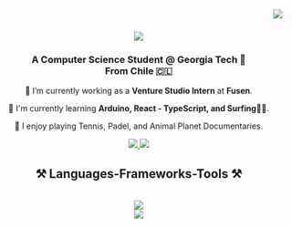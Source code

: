 <img align="right" src="https://visitor-badge.laobi.icu/badge?page_id=LuisL123.LuisL123" />

<h1 align="center">
    <img src="https://readme-typing-svg.herokuapp.com/?font=Righteous&size=35&center=true&vCenter=true&width=500&height=70&duration=4000&lines=Hi+There!+👋;Que+Tal!+👋;I'm+Luis+Liu!;" />
</h1>

<h3 align="center"> A Computer Science Student @ Georgia Tech 🐝
    <br/> From Chile 🇨🇱</h3>

<div align="center">
    
💼 I’m currently working as a **Venture Studio Intern** at **Fusen**.

🔭 I'm currently learning **Arduino, React - TypeScript, and Surfing🏄‍♂️**.

🎾 I enjoy playing Tennis, Padel, and Animal Planet Documentaries.
    
</div>

<div align="center"> 
  <a href="mailto:luis.liuli124@gmail.com">
    <img src="https://img.shields.io/badge/Gmail-333333?style=for-the-badge&logo=gmail&logoColor=red" />
  </a>
  <a href="https://linkedin.com/in/luis-liu-li" target="_blank">
    <img src="https://img.shields.io/badge/LinkedIn-0077B5?style=for-the-badge&logo=linkedin&logoColor=white" target="_blank" />
  </a>
</div>

<h2 align="center">⚒️ Languages-Frameworks-Tools ⚒️</h2>
<br/>
<div align="center">
    <img src="https://skillicons.dev/icons?i=react,bootstrap,tailwind,html,css,vscode,github,git,docker,androidstudio,arduino" /><br>
    <img src="https://skillicons.dev/icons?i=python,javascript,typescript,firebase,c,java,swift" /><br>
</div>

<br/>


